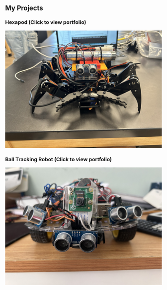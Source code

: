 ## My Projects

### Hexapod (Click to view portfolio)
[![Project 1](ModifiedHexapod.jpg)](./hexapodproject.html)

### Ball Tracking Robot (Click to view portfolio)
[![Project 2](BallRobot.jpg)](./balltracking.html)

